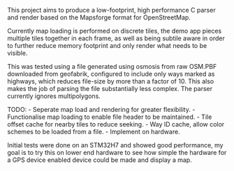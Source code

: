 This project aims to produce a low-footprint, high performance C parser and render based on the Mapsforge format for OpenStreetMap.

Currently map loading is performed on discrete tiles, the demo app pieces multiple tiles together in each frame, as well as being subtile aware in order to further reduce memory footprint and only render what needs to be visible.

This was tested using a file generated using osmosis from raw OSM.PBF downloaded from geofabrik, configured to include only ways marked as highways, which reduces file-size by more than a factor of 10. This also makes the job of parsing the file substantially less complex. The parser currently ignores multipolygons.

TODO:
    - Seperate map load and rendering for greater flexibility.
    - Functionalise map loading to enable file header to be maintained.
    - Tile offset cache for nearby tiles to reduce seeking.
    - Way ID cache, allow color schemes to be loaded from a file.
    - Implement on hardware.

Initial tests were done on an STM32H7 and showed good performance, my goal is to try this on lower end hardware to see how simple the hardware for a GPS device enabled device could be made and display a map.